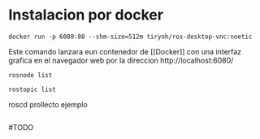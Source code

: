 # Instalacion por docker
```
docker run -p 6080:80 --shm-size=512m tiryoh/ros-desktop-vnc:noetic
```
Este comando lanzara eun contenedor de [[Docker]] con una interfaz grafica en el navegador web por la direccion http://localhost:6080/

```
rosnode list
```

```
rostopic list
```

roscd prollecto
ejemplo
```

```

#TODO